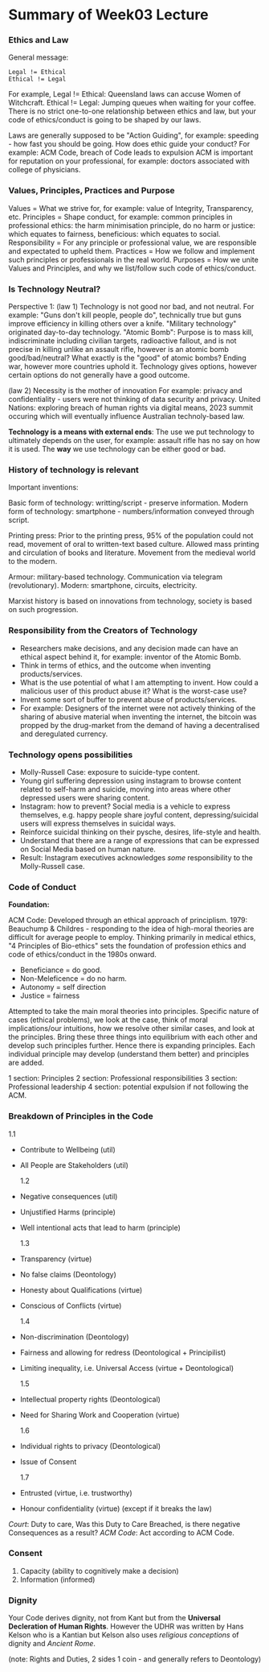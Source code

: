 # Summary of Week03 Lecture

### Ethics and Law

General message:

```
Legal != Ethical
Ethical != Legal
```

For example, Legal != Ethical: Queensland laws can accuse Women of Witchcraft.
Ethical != Legal: Jumping queues when waiting for your coffee.
There is no strict one-to-one relationship between ethics and law, but your code of ethics/conduct is going to be shaped by our laws.

Laws are generally supposed to be "Action Guiding", for example: speeding - how fast you should be going.
How does ethic guide your conduct? For example: ACM Code, breach of Code leads to expulsion
ACM is important for reputation on your professional, for example: doctors associated with college of physicians.

### Values, Principles, Practices and Purpose

Values = What we strive for, for example: value of Integrity, Transparency, etc.
Principles = Shape conduct, for example: common principles in professional ethics: the harm minimisation principle, do no harm or justice: which equates to fairness,
beneficious: which equates to social.
Responsibility = For any principle or professional value, we are responsible and expectated to upheld them.
Practices = How we follow and implement such principles or professionals in the real world.
Purposes = How we unite Values and Principles, and why we list/follow such code of ethics/conduct.

### Is Technology Neutral?

Perspective 1: (law 1) Technology is not good nor bad, and not neutral.
For example: "Guns don't kill people, people do", technically true but guns improve efficiency in killing others over a knife.
"Military technology" originated day-to-day technology.
"Atomic Bomb": Purpose is to mass kill, indiscriminate including civilian targets, radioactive fallout, and is not precise in killing unlike an assault rifle, however is an atomic bomb good/bad/neutral?
What exactly is the "good" of atomic bombs? Ending war, however more countries uphold it.
Technology gives options, however certain options do not generally have a good outcome.

(law 2) Necessity is the mother of innovation
For example: privacy and confidentiality - users were not thinking of data security and privacy.
United Nations: exploring breach of human rights via digital means, 2023 summit occuring which will eventually influence Australian technoly-based law.

**Technology is a means with external ends**: The use we put technology to ultimately depends on the user, for example: assault rifle has no say on how it is used.
The **way** we use technology can be either good or bad.

### History of technology is relevant

Important inventions:

Basic form of technology: writting/script - preserve information.
Modern form of technology: smartphone - numbers/information conveyed through script.

Printing press: Prior to the printing press, 95% of the population could not read, movement of oral to written-text based culture.
Allowed mass printing and circulation of books and literature.
Movement from the medieval world to the modern.

Armour: military-based technology.
Communication via telegram (revolutionary).
Modern: smartphone, circuits, electricity.

Marxist history is based on innovations from technology, society is based on such progression.

### Responsibility from the Creators of Technology

- Researchers make decisions, and any decision made can have an ethical aspect behind it, for example: inventor of the Atomic Bomb.
- Think in terms of ethics, and the outcome when inventing products/services.
- What is the use potential of what I am attempting to invent. How could a malicious user of this product abuse it? What is the worst-case use?
- Invent some sort of buffer to prevent abuse of products/services.
- For example: Designers of the internet were not actively thinking of the sharing of abusive material when inventing the internet, the bitcoin was propped by the drug-market from the demand of
  having a decentralised and deregulated currency.

### Technology opens possibilities

- Molly-Russell Case: exposure to suicide-type content.
- Young girl suffering depression using instagram to browse content related to self-harm and suicide, moving into areas where other depressed users were sharing content.
- Instagram: how to prevent? Social media is a vehicle to express themselves, e.g. happy people share joyful content, depressing/suicidal users will express themselves in suicidal ways.
- Reinforce suicidal thinking on their pysche, desires, life-style and health.
- Understand that there are a range of expressions that can be expressed on Social Media based on human nature.
- Result: Instagram executives acknowledges _some_ responsibility to the Molly-Russell case.

### Code of Conduct

**Foundation:**

ACM Code: Developed through an ethical approach of principlism.
1979: Beauchump & Childres - responding to the idea of high-moral theories are difficult for average people to employ.
Thinking primarily in medical ethics, "4 Principles of Bio-ethics" sets the foundation of profession ethics and code of ethics/conduct in the 1980s onward.

- Beneficiance = do good.
- Non-Meleficence = do no harm.
- Autonomy = self direction
- Justice = fairness

Attempted to take the main moral theories into principles.
Specific nature of cases (ethical problems), we look at the case, think of moral implications/our intuitions, how we resolve other similar cases, and look at the principles.
Bring these three things into equilibrium with each other and develop such principles further. Hence there is expanding principles.
Each individual principle may develop (understand them better) and principles are added.

1 section: Principles
2 section: Professional responsibilities
3 section: Professional leadership
4 section: potential expulsion if not following the ACM.

### Breakdown of Principles in the Code

1.1

- Contribute to Wellbeing (util)
- All People are Stakeholders (util)

  1.2

- Negative consequences (util)
- Unjustified Harms (principle)
- Well intentional acts that lead to harm (principle)

  1.3

- Transparency (virtue)
- No false claims (Deontology)
- Honesty about Qualifications (virtue)
- Conscious of Conflicts (virtue)

  1.4

- Non-discrimination (Deontology)
- Fairness and allowing for redress (Deontological + Principilist)
- Limiting inequality, i.e. Universal Access (virtue + Deontological)

  1.5

- Intellectual property rights (Deontological)
- Need for Sharing Work and Cooperation (virtue)

  1.6

- Individual rights to privacy (Deontological)
- Issue of Consent

  1.7

- Entrusted (virtue, i.e. trustworthy)
- Honour confidentiality (virtue) (except if it breaks the law)

_Court_: Duty to care, Was this Duty to Care Breached, is there negative Consequences as a result?
_ACM Code_: Act according to ACM Code.

### Consent

1. Capacity (ability to cognitively make a decision)
2. Information (informed)

### Dignity

Your Code derives dignity, not from Kant but from the **Universal Decleration of Human Rights**. However the UDHR was written by Hans Kelson who is a Kantian but Kelson also uses _religious conceptions_ of dignity and _Ancient Rome_.

(note: Rights and Duties, 2 sides 1 coin - and generally refers to Deontology)
